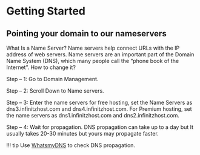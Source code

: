 # Getting Started

## Pointing your domain to our nameservers

What Is a Name Server? Name servers help connect URLs with the IP address of web servers. Name servers are an important part of the Domain Name System (DNS), which many people call the “phone book of the Internet”.
How to change it?

Step – 1: Go to Domain Management.

Step – 2: Scroll Down to Name servers.

Step – 3: Enter the name servers for free hosting, set the Name Servers as dns3.infinitzhost.com and dns4.infinitzhost.com. For Premium hosting, set the name servers as dns1.infinitzhost.com and dns2.infinitzhost.com.

Step – 4: Wait for propagation. DNS propagation can take up to a day but It usually takes 20-30 minutes but yours may propagate faster.

!!! tip
    Use [WhatsmyDNS](https://whatsmydns.org) to check DNS propagation.
